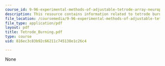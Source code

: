 ```yaml
---
course_id: 9-96-experimental-methods-of-adjustable-tetrode-array-neurophysiology-january-iap-2001
description: This resource contains information related to tetrode burning.
file_location: /coursemedia/9-96-experimental-methods-of-adjustable-tetrode-array-neurophysiology-january-iap-2001/816ec3c83b92c66211c745138e1c26c4_Tetrode_Burning.pdf
file_type: application/pdf
layout: pdf
title: Tetrode_Burning.pdf
type: course
uid: 816ec3c83b92c66211c745138e1c26c4

---
```

None